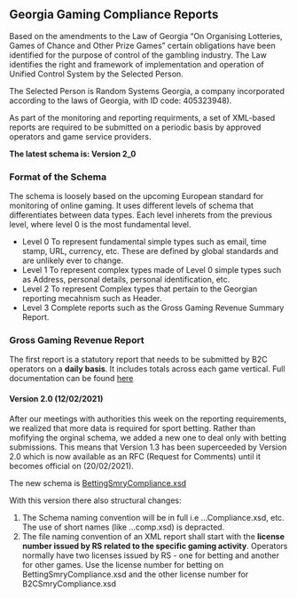 ## Georgia Gaming Compliance Reports 
Based on the amendments to the Law of Georgia “On Organising Lotteries, Games of Chance and Other Prize Games” certain obligations have been identified for the purpose of control of the gambling industry. The Law identifies the right and framework of implementation and operation of Unified Control System by the Selected Person.

The Selected Person is Random Systems Georgia, a company incorporated according to the laws of Georgia, with ID code: 405323948).

As part of the monitoring and reporting requirments, a set of XML-based reports are required to be submitted on a periodic basis by approved operators and game service providers.

**The latest schema is: Version 2_0**

### Format of the Schema
The schema is loosely based on the upcoming European standard for monitoring of online gaming. It uses different levels of schema that differentiates between data types. Each level inherets from the previous level, where level 0 is the most fundamental level.

- Level 0  To represent fundamental simple types such as email, time stamp, URL, currency, etc. These are defined by global standards and are unlikely ever to change.
- Level 1  To represent complex types made of Level 0 simple types such as Address, personal details, personal identification, etc. 
- Level 2  To represent Complex types that pertain to the Georgian reporting mecahnism such as Header.
- Level 3  Complete reports such as the Gross Gaming Revenue Summary Report. 

### Gross Gaming Revenue Report
The first report is a statutory report that needs to be submitted by B2C operators on a **daily basis**. It includes totals across each game vertical. Full documentation can be found [here](https://www.rsi.ge/schema/2_0/GGRSmry)

#### Version 2.0 (12/02/2021)
After our meetings with authorities this week on the reporting requirements, we realized that more data is required for sport betting. Rather than mofifying the orginal schema, we added a new one to deal only with betting submissions. This means that Version 1.3 has been superceeded by Version 2.0 which is now available as an RFC (Request for Comments) until it becomes official on (20/02/2021).

The new schema is [BettingSmryCompliance.xsd](https://github.com/RS-Georgia/schema/blob/main/2_0/GGRSmry/BettingSmryCompliance.html)

With this version there also structural changes:
1. The Schema naming convention will be in full i.e ...Compliance.xsd, etc. The use of short names (like ...comp.xsd) is depracted. 
2. The file naming convention of an XML report shall start with the **license number issued by RS related to the specific gaming activity**. Operators normally have two licenses issued by RS - one for betting and another for other games. Use the license number for betting on BettingSmryCompliance.xsd  and the other license number for B2CSmryCompliance.xsd


